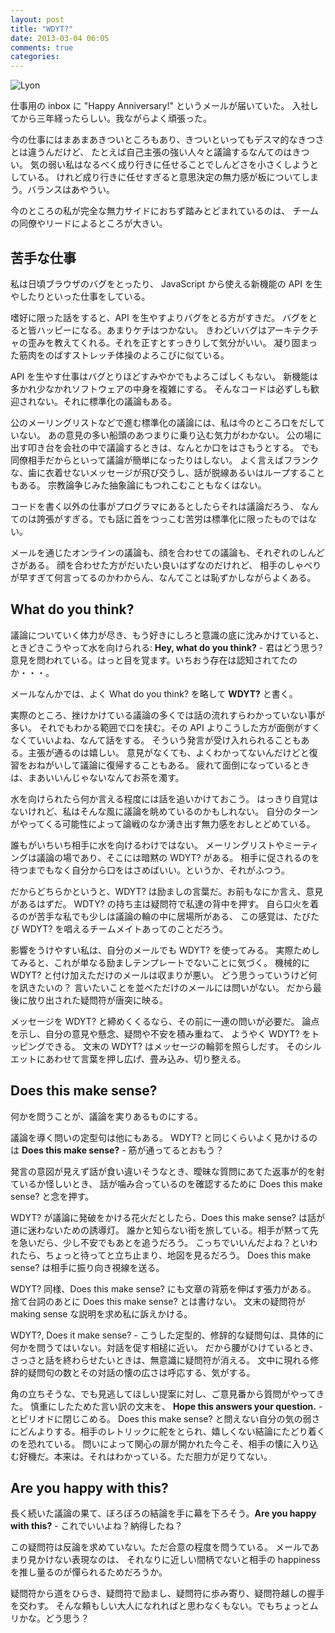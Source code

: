 ```yaml
---
layout: post
title: "WDYT?"
date: 2013-03-04 06:05
comments: true
categories: 
---
```


![Lyon](https://lh4.googleusercontent.com/-AJAt-uTl5HM/UTSyYIXrETI/AAAAAAAAV9U/qMLFtr2ZknI/s800/.jpg)

仕事用の inbox に "Happy Anniversary!" というメールが届いていた。
入社してから三年経ったらしい。我ながらよく頑張った。

今の仕事にはまあまあきついところもあり、きついといってもデスマ的なきつさとは違うんだけど、
たとえば自己主張の強い人々と議論するなんてのはきつい。
気の弱い私はなるべく成り行きに任せることでしんどさを小さくしようとしている。
けれど成り行きに任せすぎると意思決定の無力感が板についてしまう。バランスはあやうい。

今のところの私が完全な無力サイドにおちず踏みとどまれているのは、
チームの同僚やリードによるところが大きい。

## 苦手な仕事

私は日頃ブラウザのバグをとったり、 JavaScript から使える新機能の API を生やしたりといった仕事をしている。

嗜好に限った話をすると、API を生やすよりバグをとる方がすきだ。
バグをとると皆ハッピーになる。あまりケチはつかない。
きわどいバグはアーキテクチャの歪みを教えてくれる。それを正すとすっきりして気分がいい。
凝り固まった筋肉をのばすストレッチ体操のよろこびに似ている。

API を生やす仕事はバグとりほどすみやかでもよろこばしくもない。
新機能は多かれ少なかれソフトウェアの中身を複雑にする。
そんなコードは必ずしも歓迎されない。それに標準化の議論もある。

公のメーリングリストなどで進む標準化の議論には、私は今のところ口をだしていない。
あの意見の多い船頭のあつまりに乗り込む気力がわかない。
公の場に出す叩き台を会社の中で議論するときは、なんとか口をはさもうとする。
でも同僚相手だからといって議論が簡単になったりはしない。
よく言えばフランクな、歯に衣着せないメッセージが飛び交うし、話が脱線あるいはループすることもある。
宗教論争じみた抽象論にもつれこむこともなくはない。

コードを書く以外の仕事がプログラマにあるとしたらそれは議論だろう、
なんてのは誇張がすぎる。でも話に首をつっこむ苦労は標準化に限ったものではない。

メールを通じたオンラインの議論も、顔を合わせての議論も、それぞれのしんどさがある。
顔を合わせた方がだいたい良いはずなのだけれど、
相手のしゃべりが早すぎて何言ってるのかわからん、なんてことは恥ずかしながらよくある。


##  What do you think?

議論についていく体力が尽き、もう好きにしろと意識の底に沈みかけていると、ときどきこうやって水を向けられる:
**Hey, what do you think?** - 君はどう思う? 意見を問われている。はっと目を覚ます。いちおう存在は認知されてたのか・・・。

メールなんかでは、よく What do you think? を略して **WDYT?** と書く。

実際のところ、挫けかけている議論の多くでは話の流れすらわかっていない事が多い。
それでもわかる範囲で口を挟む。その API よりこうした方が面倒がすくなくていいよね、なんて話をする。
そういう発言が受け入れられることもある。主張が通るのは嬉しい。
意見がなくても、よくわかってないんだけどと復習をおねがいして議論に復帰することもある。
疲れて面倒になっているときは、まあいいんじゃないなんてお茶を濁す。

水を向けられたら何か言える程度には話を追いかけておこう。
はっきり自覚はないけれど、私はそんな風に議論を眺めているのかもしれない。
自分のターンがやってくる可能性によって論戦のなか湧き出す無力感をおしとどめている。

誰もがいちいち相手に水を向けるわけではない。
メーリングリストやミーティングは議論の場であり、そこには暗黙の WDYT? がある。
相手に促されるのを待つまでもなく自分から口をはさめばいい。というか、それがふつう。

だからどちらかというと、WDYT? は励ましの言葉だ。お前もなにか言え、意見があるはずだ。
WDTY? の持ち主は疑問符で私達の背中を押す。
自ら口火を着るのが苦手な私でも少しは議論の輪の中に居場所がある、
この感覚は、たびたび WDYT? を唱えるチームメイトあってのことだろう。

影響をうけやすい私は、自分のメールでも WDYT? を使ってみる。
実際ためしてみると、これが単なる励ましテンプレートでないことに気づく。
機械的に WDYT? と付け加えただけのメールは収まりが悪い。
どう思うっていうけど何を訊きたいの？
言いたいことを並べただけのメールには問いがない。
だから最後に放り出された疑問符が唐突に映る。

メッセージを WDYT? と締めくくるなら、その前に一連の問いが必要だ。
論点を示し、自分の意見や懸念、疑問や不安を積み重ねて、
ようやく WDYT? をトッピングできる。
文末の WDYT? はメッセージの輪郭を照らしだす。
そのシルエットにあわせて言葉を押し広げ、畳み込み、切り整える。

##  Does this make sense?

何かを問うことが、議論を実りあるものにする。

議論を導く問いの定型句は他にもある。
WDYT? と同じくらいよく見かけるのは **Does this make sense?** - 筋が通ってるとおもう？

発言の意図が見えず話が食い違いそうなとき、曖昧な質問にあてた返事が的を射ているか怪しいとき、
話が噛み合っているのを確認するために Does this make sense? と念を押す。

WDYT? が議論に発破をかける花火だとしたら、Does this make sense? は話が道に迷わないための誘導灯。
誰かと知らない街を旅している。相手が黙って先を急いだら、少し不安でもあとを追うだろう。
こっちでいいんだよね？といわれたら、ちょっと待ってと立ち止まり、地図を見るだろう。
Does this make sense? は相手に振り向き視線を送る。

WDYT? 同様、Does this make sense? にも文章の背筋を伸ばす張力がある。
捨て台詞のあとに Does this make sense? とは書けない。
文末の疑問符が making sense な説明を求め私に訴えかける。

WDYT?, Does it make sense? - こうした定型的、修辞的な疑問句は、具体的に何かを問うてはいない。対話を促す相槌に近い。
だから腰がひけているとき、さっさと話を終わらせたいときは、無意識に疑問符が消える。
文中に現れる修辞的疑問句の数とその対話の懐の広さは呼応する、気がする。

角の立ちそうな、でも見逃してほしい提案に対し、ご意見番から質問がやってきた。
慎重にしたためた言い訳の文末を、 **Hope this answers your question.** - とピリオドに閉じこめる。
Does this make sense? と問えない自分の気の弱さにどんよりする。相手のレトリックに舵をとられ、嬉しくない結論にたどり着くのを恐れている。
問いによって関心の扉が開かれた今こそ、相手の懐に入り込む好機だ。本来は。それはわかっている。ただ胆力が足りてない。

## Are you happy with this?


長く続いた議論の果て、ぼろぼろの結論を手に幕を下ろそう。**Are you happy with this?** - これでいいよね？納得したね？

この疑問符は反論を求めていない。ただ合意の程度を問うている。
メールであまり見かけない表現なのは、
それなりに近しい間柄でないと相手の happiness を推し量るのが憚られるためだろうか。

疑問符から道をひらき、疑問符で励まし、疑問符に歩み寄り、疑問符越しの握手を交わす。
そんな頼もしい大人になれればと思わなくもない。でもちょっとムリかな。どう思う？

